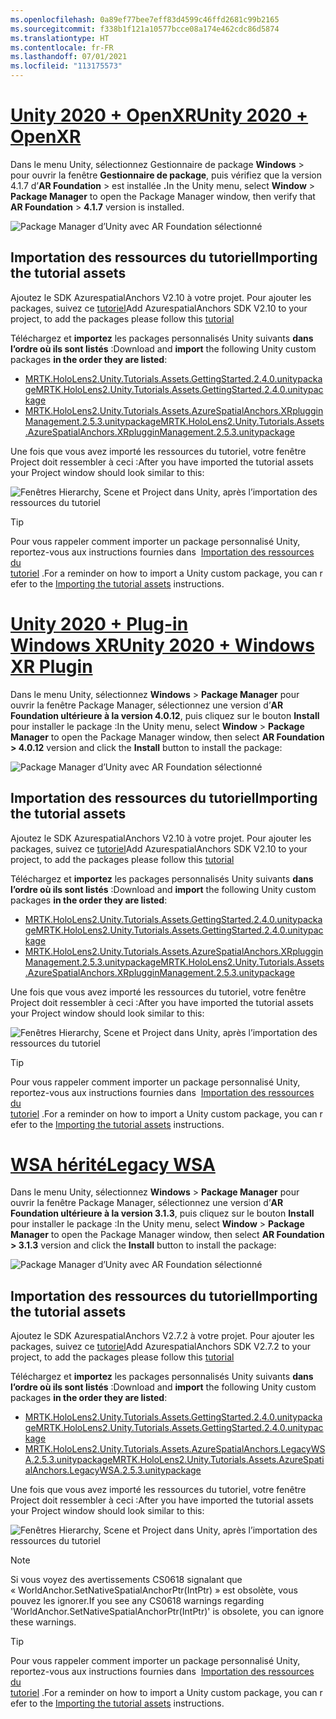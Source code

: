 ```yaml
---
ms.openlocfilehash: 0a89ef77bee7eff83d4599c46ffd2681c99b2165
ms.sourcegitcommit: f338b1f121a10577bcce08a174e462cdc86d5874
ms.translationtype: HT
ms.contentlocale: fr-FR
ms.lasthandoff: 07/01/2021
ms.locfileid: "113175573"
---
```

# <a name="unity-2020--openxr"></a>[<span data-ttu-id="b2077-101">Unity 2020 + OpenXR</span><span class="sxs-lookup"><span data-stu-id="b2077-101">Unity 2020 + OpenXR</span></span>](#tab/openxr)

<span data-ttu-id="b2077-102">Dans le menu Unity, sélectionnez Gestionnaire de package **Windows** >  pour ouvrir la fenêtre **Gestionnaire de package**, puis vérifiez que la version 4.1.7 d’**AR Foundation** >  est installée **.**</span><span class="sxs-lookup"><span data-stu-id="b2077-102">In the Unity menu, select **Window** > **Package Manager** to open the Package Manager window, then verify that **AR Foundation** > **4.1.7** version is installed.</span></span>

![Package Manager d’Unity avec AR Foundation sélectionné](../images/mr-learning-asa/asa-02-section3-step1-1-OpenXR.png)

## <a name="importing-the-tutorial-assets"></a><span data-ttu-id="b2077-104">Importation des ressources du tutoriel</span><span class="sxs-lookup"><span data-stu-id="b2077-104">Importing the tutorial assets</span></span>

<span data-ttu-id="b2077-105">Ajoutez le SDK AzurespatialAnchors V2.10 à votre projet. Pour ajouter les packages, suivez ce [tutoriel](/azure/spatial-anchors/how-tos/setup-unity-project?tabs=UPMPackage)</span><span class="sxs-lookup"><span data-stu-id="b2077-105">Add AzurespatialAnchors SDK V2.10 to your project, to add the packages please follow this [tutorial](/azure/spatial-anchors/how-tos/setup-unity-project?tabs=UPMPackage)</span></span>

<span data-ttu-id="b2077-106">Téléchargez et **importez** les packages personnalisés Unity suivants **dans l’ordre où ils sont listés** :</span><span class="sxs-lookup"><span data-stu-id="b2077-106">Download and **import** the following Unity custom packages **in the order they are listed**:</span></span>

* [<span data-ttu-id="b2077-107">MRTK.HoloLens2.Unity.Tutorials.Assets.GettingStarted.2.4.0.unitypackage</span><span class="sxs-lookup"><span data-stu-id="b2077-107">MRTK.HoloLens2.Unity.Tutorials.Assets.GettingStarted.2.4.0.unitypackage</span></span>](https://github.com/microsoft/MixedRealityLearning/releases/download/getting-started-v2.4.0/MRTK.HoloLens2.Unity.Tutorials.Assets.GettingStarted.2.4.0.unitypackage)
* [<span data-ttu-id="b2077-108">MRTK.HoloLens2.Unity.Tutorials.Assets.AzureSpatialAnchors.XRplugginManagement.2.5.3.unitypackage</span><span class="sxs-lookup"><span data-stu-id="b2077-108">MRTK.HoloLens2.Unity.Tutorials.Assets.AzureSpatialAnchors.XRplugginManagement.2.5.3.unitypackage</span></span>](https://github.com/microsoft/MixedRealityLearning/releases/download/azure-spatial-anchors-v2.5.3.1/MRTK.HoloLens2.Unity.Tutorials.Assets.AzureSpatialAnchors.XRplugginManagement.2.5.3.unitypackage)

<span data-ttu-id="b2077-109">Une fois que vous avez importé les ressources du tutoriel, votre fenêtre Project doit ressembler à ceci :</span><span class="sxs-lookup"><span data-stu-id="b2077-109">After you have imported the tutorial assets your Project window should look similar to this:</span></span>

![Fenêtres Hierarchy, Scene et Project dans Unity, après l’importation des ressources du tutoriel](../images/mr-learning-asa/asa-02-section3-step1-2-OpenXR.png)

> [!TIP]
> <span data-ttu-id="b2077-111">Pour vous rappeler comment importer un package personnalisé Unity, reportez-vous aux instructions fournies dans  [Importation des ressources du tutoriel](../mr-learning-base-04.md#importing-the-tutorial-assets) .</span><span class="sxs-lookup"><span data-stu-id="b2077-111">For a reminder on how to import a Unity custom package, you can refer to the [Importing the tutorial assets](../mr-learning-base-04.md#importing-the-tutorial-assets) instructions.</span></span>

# <a name="unity-2020--windows-xr-plugin"></a>[<span data-ttu-id="b2077-112">Unity 2020 + Plug-in Windows XR</span><span class="sxs-lookup"><span data-stu-id="b2077-112">Unity 2020 + Windows XR Plugin</span></span>](#tab/winxr)

<span data-ttu-id="b2077-113">Dans le menu Unity, sélectionnez **Windows** > **Package Manager** pour ouvrir la fenêtre Package Manager, sélectionnez une version d’**AR Foundation ultérieure à la version 4.0.12**, puis cliquez sur le bouton **Install** pour installer le package :</span><span class="sxs-lookup"><span data-stu-id="b2077-113">In the Unity menu, select **Window** > **Package Manager** to open the Package Manager window, then select **AR Foundation > 4.0.12** version and click the **Install** button to install the package:</span></span>

![Package Manager d’Unity avec AR Foundation sélectionné](../images/mr-learning-asa/asa-02-section3-step1-1-XRSDK.png)

## <a name="importing-the-tutorial-assets"></a><span data-ttu-id="b2077-115">Importation des ressources du tutoriel</span><span class="sxs-lookup"><span data-stu-id="b2077-115">Importing the tutorial assets</span></span>

<span data-ttu-id="b2077-116">Ajoutez le SDK AzurespatialAnchors V2.10 à votre projet. Pour ajouter les packages, suivez ce [tutoriel](/azure/spatial-anchors/how-tos/setup-unity-project?tabs=UPMPackage)</span><span class="sxs-lookup"><span data-stu-id="b2077-116">Add AzurespatialAnchors SDK V2.10 to your project, to add the packages please follow this [tutorial](/azure/spatial-anchors/how-tos/setup-unity-project?tabs=UPMPackage)</span></span>

<span data-ttu-id="b2077-117">Téléchargez et **importez** les packages personnalisés Unity suivants **dans l’ordre où ils sont listés** :</span><span class="sxs-lookup"><span data-stu-id="b2077-117">Download and **import** the following Unity custom packages **in the order they are listed**:</span></span>

* [<span data-ttu-id="b2077-118">MRTK.HoloLens2.Unity.Tutorials.Assets.GettingStarted.2.4.0.unitypackage</span><span class="sxs-lookup"><span data-stu-id="b2077-118">MRTK.HoloLens2.Unity.Tutorials.Assets.GettingStarted.2.4.0.unitypackage</span></span>](https://github.com/microsoft/MixedRealityLearning/releases/download/getting-started-v2.4.0/MRTK.HoloLens2.Unity.Tutorials.Assets.GettingStarted.2.4.0.unitypackage)
* [<span data-ttu-id="b2077-119">MRTK.HoloLens2.Unity.Tutorials.Assets.AzureSpatialAnchors.XRplugginManagement.2.5.3.unitypackage</span><span class="sxs-lookup"><span data-stu-id="b2077-119">MRTK.HoloLens2.Unity.Tutorials.Assets.AzureSpatialAnchors.XRplugginManagement.2.5.3.unitypackage</span></span>](https://github.com/microsoft/MixedRealityLearning/releases/download/azure-spatial-anchors-v2.5.3.1/MRTK.HoloLens2.Unity.Tutorials.Assets.AzureSpatialAnchors.XRplugginManagement.2.5.3.unitypackage)

<span data-ttu-id="b2077-120">Une fois que vous avez importé les ressources du tutoriel, votre fenêtre Project doit ressembler à ceci :</span><span class="sxs-lookup"><span data-stu-id="b2077-120">After you have imported the tutorial assets your Project window should look similar to this:</span></span>

![Fenêtres Hierarchy, Scene et Project dans Unity, après l’importation des ressources du tutoriel](../images/mr-learning-asa/asa-02-section3-step1-2-XRSDK.PNG)

> [!TIP]
> <span data-ttu-id="b2077-122">Pour vous rappeler comment importer un package personnalisé Unity, reportez-vous aux instructions fournies dans  [Importation des ressources du tutoriel](../mr-learning-base-04.md#importing-the-tutorial-assets) .</span><span class="sxs-lookup"><span data-stu-id="b2077-122">For a reminder on how to import a Unity custom package, you can refer to the [Importing the tutorial assets](../mr-learning-base-04.md#importing-the-tutorial-assets) instructions.</span></span>

# <a name="legacy-wsa"></a>[<span data-ttu-id="b2077-123">WSA hérité</span><span class="sxs-lookup"><span data-stu-id="b2077-123">Legacy WSA</span></span>](#tab/wsa)

<span data-ttu-id="b2077-124">Dans le menu Unity, sélectionnez **Windows** > **Package Manager** pour ouvrir la fenêtre Package Manager, sélectionnez une version d’**AR Foundation ultérieure à la version 3.1.3**, puis cliquez sur le bouton **Install** pour installer le package :</span><span class="sxs-lookup"><span data-stu-id="b2077-124">In the Unity menu, select **Window** > **Package Manager** to open the Package Manager window, then select **AR Foundation > 3.1.3** version and click the **Install** button to install the package:</span></span>

![Package Manager d’Unity avec AR Foundation sélectionné](../images/mr-learning-asa/asa-02-section3-step1-1-Legacy.png)

## <a name="importing-the-tutorial-assets"></a><span data-ttu-id="b2077-126">Importation des ressources du tutoriel</span><span class="sxs-lookup"><span data-stu-id="b2077-126">Importing the tutorial assets</span></span>

<span data-ttu-id="b2077-127">Ajoutez le SDK AzurespatialAnchors V2.7.2 à votre projet. Pour ajouter les packages, suivez ce [tutoriel](/azure/spatial-anchors/how-tos/setup-unity-project?tabs=UPMPackage)</span><span class="sxs-lookup"><span data-stu-id="b2077-127">Add AzurespatialAnchors SDK V2.7.2 to your project, to add the packages please follow this [tutorial](/azure/spatial-anchors/how-tos/setup-unity-project?tabs=UPMPackage)</span></span>

<span data-ttu-id="b2077-128">Téléchargez et **importez** les packages personnalisés Unity suivants **dans l’ordre où ils sont listés** :</span><span class="sxs-lookup"><span data-stu-id="b2077-128">Download and **import** the following Unity custom packages **in the order they are listed**:</span></span>

* [<span data-ttu-id="b2077-129">MRTK.HoloLens2.Unity.Tutorials.Assets.GettingStarted.2.4.0.unitypackage</span><span class="sxs-lookup"><span data-stu-id="b2077-129">MRTK.HoloLens2.Unity.Tutorials.Assets.GettingStarted.2.4.0.unitypackage</span></span>](https://github.com/microsoft/MixedRealityLearning/releases/download/getting-started-v2.4.0/MRTK.HoloLens2.Unity.Tutorials.Assets.GettingStarted.2.4.0.unitypackage)
* [<span data-ttu-id="b2077-130">MRTK.HoloLens2.Unity.Tutorials.Assets.AzureSpatialAnchors.LegacyWSA.2.5.3.unitypackage</span><span class="sxs-lookup"><span data-stu-id="b2077-130">MRTK.HoloLens2.Unity.Tutorials.Assets.AzureSpatialAnchors.LegacyWSA.2.5.3.unitypackage</span></span>](https://github.com/microsoft/MixedRealityLearning/releases/download/azure-spatial-anchors-v2.5.3.1/MRTK.HoloLens2.Unity.Tutorials.Assets.AzureSpatialAnchors.LegacyWSA.2.5.3.unitypackage)

<span data-ttu-id="b2077-131">Une fois que vous avez importé les ressources du tutoriel, votre fenêtre Project doit ressembler à ceci :</span><span class="sxs-lookup"><span data-stu-id="b2077-131">After you have imported the tutorial assets your Project window should look similar to this:</span></span>

![Fenêtres Hierarchy, Scene et Project dans Unity, après l’importation des ressources du tutoriel](../images/mr-learning-asa/asa-02-section3-step1-2-Legacy.png)

> [!NOTE]
> <span data-ttu-id="b2077-133">Si vous voyez des avertissements CS0618 signalant que « WorldAnchor.SetNativeSpatialAnchorPtr(IntPtr) » est obsolète, vous pouvez les ignorer.</span><span class="sxs-lookup"><span data-stu-id="b2077-133">If you see any CS0618 warnings regarding 'WorldAnchor.SetNativeSpatialAnchorPtr(IntPtr)' is obsolete, you can ignore these warnings.</span></span>

> [!TIP]
> <span data-ttu-id="b2077-134">Pour vous rappeler comment importer un package personnalisé Unity, reportez-vous aux instructions fournies dans  [Importation des ressources du tutoriel](../mr-learning-base-04.md#importing-the-tutorial-assets) .</span><span class="sxs-lookup"><span data-stu-id="b2077-134">For a reminder on how to import a Unity custom package, you can refer to the [Importing the tutorial assets](../mr-learning-base-04.md#importing-the-tutorial-assets) instructions.</span></span>
